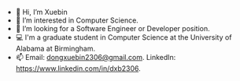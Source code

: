 - 👋 Hi, I’m Xuebin
- 👀 I’m interested in Computer Science.
- 🌱 I’m looking for a Software Engineer or Developer position.
- 💻 I'm a graduate student in Computer Science at the University of Alabama at Birmingham.
- 📫 Email: dongxuebin2306@gmail.com. LinkedIn: https://www.linkedin.com/in/dxb2306.

<!---
dxb2306/dxb2306 is a ✨ special ✨ repository because its `README.md` (this file) appears on your GitHub profile.
You can click the Preview link to take a look at your changes.
--->
